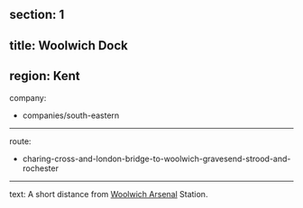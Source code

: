 section: 1
----
title: Woolwich Dock
----
region: Kent
----
company:
- companies/south-eastern
----
route:
- charing-cross-and-london-bridge-to-woolwich-gravesend-strood-and-rochester
----
text: A short distance from [Woolwich Arsenal](/stations/woolwich-arsenal) Station.
